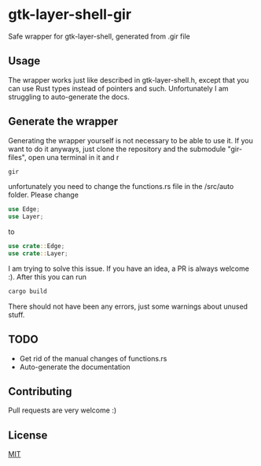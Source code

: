 # gtk-layer-shell-gir
Safe wrapper for gtk-layer-shell, generated from .gir file

## Usage
The wrapper works just like described in gtk-layer-shell.h, except that you can use Rust types instead of pointers and such. Unfortunately I am struggling to auto-generate the docs.

## Generate the wrapper
Generating the wrapper yourself is not necessary to be able to use it. If you want to do it anyways, just clone the repository and the submodule "gir-files", open una terminal in it and r
```bash
gir
```
unfortunately you need to change the functions.rs file in the /src/auto folder. Please change
```rust
use Edge;
use Layer;
```
to
```rust
use crate::Edge;
use crate::Layer;
```
I am trying to solve this issue. If you have an idea, a PR is always welcome :). After this you can run
```bash
cargo build
```
There should not have been any errors, just some warnings about unused stuff.

## TODO
- Get rid of the manual changes of functions.rs
- Auto-generate the documentation

## Contributing
Pull requests are very welcome :)

## License
[MIT](https://choosealicense.com/licenses/mit/)
